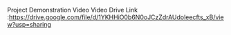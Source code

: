 Project Demonstration Video
Video Drive Link :https://drive.google.com/file/d/1YKHHiO0b6N0oJCzZdrAUdoleecfts_xB/view?usp=sharing
